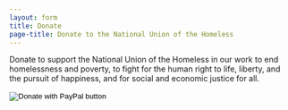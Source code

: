 ```yaml
---
layout: form
title: Donate
page-title: Donate to the National Union of the Homeless
---
```


Donate to support the National Union of the Homeless in our work to
end homelessness and poverty, to fight for the human right to life,
liberty, and the pursuit of happiness, and for social and economic
justice for all.

<form action="https://www.paypal.com/donate" method="post" target="_top">
<input type="hidden" name="business" value="TT82S3QC3A7M8" />
<input type="hidden" name="currency_code" value="USD" />
<input type="image" src="https://www.paypalobjects.com/en_US/i/btn/btn_donateCC_LG.gif" border="0" name="submit" title="PayPal - The safer, easier way to pay online!" alt="Donate with PayPal button" />
<img alt="" border="0" src="https://www.paypal.com/en_US/i/scr/pixel.gif" width="1" height="1" />
</form>
